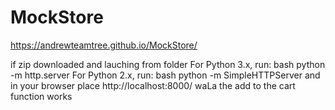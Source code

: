 # MockStore

https://andrewteamtree.github.io/MockStore/

if zip downloaded and lauching from folder
For Python 3.x, run:
bash
python -m http.server
For Python 2.x, run:
bash
python -m SimpleHTTPServer
and in your browser place http://localhost:8000/
waLa the add to the cart function works